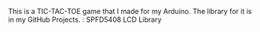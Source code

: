 This is a TIC-TAC-TOE game that I made for my Arduino.
The library for it is in my GitHub Projects. : SPFD5408 LCD Library
